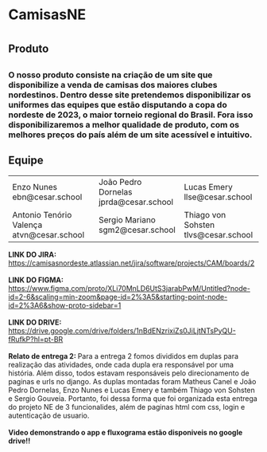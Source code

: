 <h1>CamisasNE<h1>
    <h2>Produto<h2>
    <h3> 
        O nosso produto consiste na criação de um site que disponibilize a venda de camisas dos maiores clubes nordestinos.
      Dentro desse site pretendemos disponibilizar os uniformes das equipes que estão disputando a copa do nordeste de 2023,
      o maior torneio regional do Brasil. Fora isso disponibilizaremos a melhor qualidade de produto, com os melhores preços do país além de um site acessível e intuitivo.
    </h3>
     <h2>Equipe</h2>
      <table>
        <tr>
          <td>
            Enzo Nunes
            <br>
            ebn@cesar.school
            <br>
            <img src="https://media.licdn.com/dms/image/D4D03AQGFtXqHu6QskA/profile-displayphoto-shrink_200_200/0/1678274169814?e=1689206400&v=beta&t=z5n0Qf49Fc7HWxAy1xouS5HU2ykErxwYs_KpjcBn4tY" alt="">
    </td>
          <td>
            João Pedro Dornelas
            <br>
            jprda@cesar.school
            <br>
        <img src="https://media.licdn.com/dms/image/C4E03AQFNx_SdHL32vA/profile-displayphoto-shrink_200_200/0/1660256684950?e=1689206400&v=beta&t=AtHx2Yxh_YRsIP14qIg8R9xu0GRVUuGV5O-IQHF15RA" alt="">
            </td>
          <td>
            Lucas Emery
            <br>
            llse@cesar.school
            <br>
            <img src="https://media.licdn.com/dms/image/D4D03AQFYyhGs4dWOCQ/profile-displayphoto-shrink_200_200/0/1668562476386?e=1689206400&v=beta&t=cx-5bDDK3nLGbvkUxILu_sm9UPTtmrx_EyeIs1fDinU" alt="">
            </td>
        </tr>
        <tr>
          <td>
           Antonio Tenório Valença
            <br>
            atvn@cesar.school
           <br>
            <img src="https://media.licdn.com/dms/image/D4D03AQFoKFeQ6xDt1A/profile-displayphoto-shrink_200_200/0/1683822586685?e=1689206400&v=beta&t=AxaDuzER-Ip4o6XYgxGZbXL_cAcDuTXsdxl-katZlsA" alt="">
            </td>
          <td>
            Sergio Mariano
            <br>
            sgm2@cesar.school
           <br>
           <img src="https://media.licdn.com/dms/image/D4D03AQF16DvQn-HVkw/profile-displayphoto-shrink_200_200/0/1678213397309?e=1689206400&v=beta&t=AN4YloUD6D6MI8-Q7DRJZQohfSCYdSW-xn-w4NOotFM" alt="">
            </td>
          <td>
            Thiago von Sohsten
            <br>
            tlvs@cesar.school
            <br>
            <img src="https://media.licdn.com/dms/image/D4D03AQFvkXZAgyzRXA/profile-displayphoto-shrink_200_200/0/1664574837648?e=1689206400&v=beta&t=JpWV5rG_JrLERRt9cFp4nE4jAn4qeL7KZTtR-Q0MxPw" alt="">
            </td>
        </tr>
       </table>
       <b>LINK DO JIRA: </b><a href="url">https://camisasnordeste.atlassian.net/jira/software/projects/CAM/boards/2</a>
    <br> <br>
        <b>LINK DO FIGMA: </b><a href="url">https://www.figma.com/proto/XLi70MnLD6UtS3jarabPwM/Untitled?node-id=2-6&scaling=min-zoom&page-id=2%3A5&starting-point-node-id=2%3A6&show-proto-sidebar=1</a>
    <br> <br>
       <b>LINK DO DRIVE: </b><a href="url">https://drive.google.com/drive/folders/1nBdENzrixiZs0JiLjtNTsPyQU-fRufkP?hl=pt-BR</a>
    <br>  <br>
       <b>Relato de entrega 2: </b>  Para a entrega 2 fomos divididos em duplas para realização das atividades, onde cada dupla era responsável por uma história. Além disso, todos estavam responsáveis pelo direcionamento de paginas e urls no django. As duplas montadas foram Matheus Canel e João Pedro Dornelas, Enzo Nunes e Lucas Emery e também Thiago von Sohsten e Sergio Gouveia. Portanto, foi dessa forma que foi organizada esta entrega do projeto NE de 3 funcionalides, além de paginas html com css, login e autenticação de usuario.
       <br>  <br>
       <b>Video demonstrando o app e fluxograma estão disponiveis no google drive!! </b>
   
     
   
